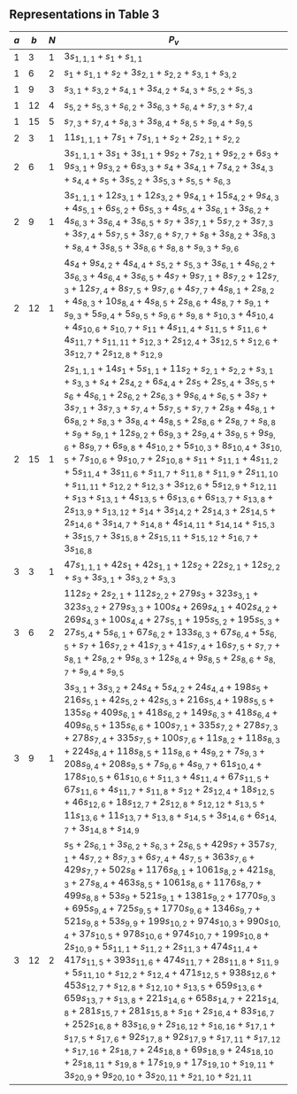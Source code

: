 ## Representations in Table 3

| $a$ | $b$ | $N$ | $P_v$
| -- | -- | -- | -- |
|1| 3 | 1 | $3s_{1, 1, 1} + s_{1} + s_{1, 1}$|
|1| 6 | 2 | $s_{1} + s_{1, 1} + s_{2} + 3s_{2, 1} + s_{2, 2} + s_{3, 1} + s_{3, 2}$|
|1| 9 | 3 | $s_{3, 1} + s_{3, 2} + s_{4, 1} + 3s_{4, 2} + s_{4, 3} + s_{5, 2} + s_{5, 3}$|
|1| 12 | 4 | $s_{5, 2} + s_{5, 3} + s_{6, 2} + 3s_{6, 3} + s_{6, 4} + s_{7, 3} + s_{7, 4}$|
|1| 15 | 5 | $s_{7, 3} + s_{7, 4} + s_{8, 3} + 3s_{8, 4} + s_{8, 5} + s_{9, 4} + s_{9, 5}$|
|2| 3 | 1 | $11s_{1, 1, 1} + 7s_{1} + 7s_{1, 1} + s_{2} + 2s_{2, 1} + s_{2, 2}$|
|2| 6 | 1 | $3s_{1, 1, 1} + 3s_{1} + 3s_{1, 1} + 9s_{2} + 7s_{2, 1} + 9s_{2, 2} + 6s_{3} + 9s_{3, 1} + 9s_{3, 2} + 6s_{3, 3} + s_{4} + 3s_{4, 1} + 7s_{4, 2} + 3s_{4, 3} + s_{4, 4} + s_{5} + 3s_{5, 2} + 3s_{5, 3} + s_{5, 5} + s_{6, 3}$|
|2| 9 | 1 | $3s_{1, 1, 1} + 12s_{3, 1} + 12s_{3, 2} + 9s_{4, 1} + 15s_{4, 2} + 9s_{4, 3} + 4s_{5, 1} + 6s_{5, 2} + 6s_{5, 3} + 4s_{5, 4} + 3s_{6, 1} + 3s_{6, 2} + 4s_{6, 3} + 3s_{6, 4} + 3s_{6, 5} + s_{7} + 3s_{7, 1} + 5s_{7, 2} + 3s_{7, 3} + 3s_{7, 4} + 5s_{7, 5} + 3s_{7, 6} + s_{7, 7} + s_{8} + 3s_{8, 2} + 3s_{8, 3} + s_{8, 4} + 3s_{8, 5} + 3s_{8, 6} + s_{8, 8} + s_{9, 3} + s_{9, 6}$|
|2| 12 | 1 | $4s_{4} + 9s_{4, 2} + 4s_{4, 4} + s_{5, 2} + s_{5, 3} + 3s_{6, 1} + 4s_{6, 2} + 3s_{6, 3} + 4s_{6, 4} + 3s_{6, 5} + 4s_{7} + 9s_{7, 1} + 8s_{7, 2} + 12s_{7, 3} + 12s_{7, 4} + 8s_{7, 5} + 9s_{7, 6} + 4s_{7, 7} + 4s_{8, 1} + 2s_{8, 2} + 4s_{8, 3} + 10s_{8, 4} + 4s_{8, 5} + 2s_{8, 6} + 4s_{8, 7} + s_{9, 1} + s_{9, 3} + 5s_{9, 4} + 5s_{9, 5} + s_{9, 6} + s_{9, 8} + s_{10, 3} + 4s_{10, 4} + 4s_{10, 6} + s_{10, 7} + s_{11} + 4s_{11, 4} + s_{11, 5} + s_{11, 6} + 4s_{11, 7} + s_{11, 11} + s_{12, 3} + 2s_{12, 4} + 3s_{12, 5} + s_{12, 6} + 3s_{12, 7} + 2s_{12, 8} + s_{12, 9}$|
|2| 15 | 1 | $2s_{1, 1, 1} + 14s_{1} + 5s_{1, 1} + 11s_{2} + s_{2, 1} + s_{2, 2} + s_{3, 1} + s_{3, 3} + s_{4} + 2s_{4, 2} + 6s_{4, 4} + 2s_{5} + 2s_{5, 4} + 3s_{5, 5} + s_{6} + 4s_{6, 1} + 2s_{6, 2} + 2s_{6, 3} + 9s_{6, 4} + s_{6, 5} + 3s_{7} + 3s_{7, 1} + 3s_{7, 3} + s_{7, 4} + 5s_{7, 5} + s_{7, 7} + 2s_{8} + 4s_{8, 1} + 6s_{8, 2} + s_{8, 3} + 3s_{8, 4} + 4s_{8, 5} + 2s_{8, 6} + 2s_{8, 7} + s_{8, 8} + s_{9} + s_{9, 1} + 12s_{9, 2} + 6s_{9, 3} + 2s_{9, 4} + 3s_{9, 5} + 9s_{9, 6} + 8s_{9, 7} + 6s_{9, 8} + 4s_{10, 2} + 5s_{10, 3} + 8s_{10, 4} + 3s_{10, 5} + 7s_{10, 6} + 9s_{10, 7} + 2s_{10, 8} + s_{11} + s_{11, 1} + 4s_{11, 2} + 5s_{11, 4} + 3s_{11, 6} + s_{11, 7} + s_{11, 8} + s_{11, 9} + 2s_{11, 10} + s_{11, 11} + s_{12, 2} + s_{12, 3} + 3s_{12, 6} + 5s_{12, 9} + s_{12, 11} + s_{13} + s_{13, 1} + 4s_{13, 5} + 6s_{13, 6} + 6s_{13, 7} + s_{13, 8} + 2s_{13, 9} + s_{13, 12} + s_{14} + 3s_{14, 2} + 2s_{14, 3} + 2s_{14, 5} + 2s_{14, 6} + 3s_{14, 7} + s_{14, 8} + 4s_{14, 11} + s_{14, 14} + s_{15, 3} + 3s_{15, 7} + 3s_{15, 8} + 2s_{15, 11} + s_{15, 12} + s_{16, 7} + 3s_{16, 8}$|
|3| 3 | 1 | $47s_{1, 1, 1} + 42s_{1} + 42s_{1, 1} + 12s_{2} + 22s_{2, 1} + 12s_{2, 2} + s_{3} + 3s_{3, 1} + 3s_{3, 2} + s_{3, 3}$|
|3| 6 | 2 | $112s_{2} + 2s_{2, 1} + 112s_{2, 2} + 279s_{3} + 323s_{3, 1} + 323s_{3, 2} + 279s_{3, 3} + 100s_{4} + 269s_{4, 1} + 402s_{4, 2} + 269s_{4, 3} + 100s_{4, 4} + 27s_{5, 1} + 195s_{5, 2} + 195s_{5, 3} + 27s_{5, 4} + 5s_{6, 1} + 67s_{6, 2} + 133s_{6, 3} + 67s_{6, 4} + 5s_{6, 5} + s_{7} + 16s_{7, 2} + 41s_{7, 3} + 41s_{7, 4} + 16s_{7, 5} + s_{7, 7} + s_{8, 1} + 2s_{8, 2} + 9s_{8, 3} + 12s_{8, 4} + 9s_{8, 5} + 2s_{8, 6} + s_{8, 7} + s_{9, 4} + s_{9, 5}$|
|3| 9 | 1 | $3s_{3, 1} + 3s_{3, 2} + 24s_{4} + 5s_{4, 2} + 24s_{4, 4} + 198s_{5} + 216s_{5, 1} + 42s_{5, 2} + 42s_{5, 3} + 216s_{5, 4} + 198s_{5, 5} + 135s_{6} + 409s_{6, 1} + 418s_{6, 2} + 149s_{6, 3} + 418s_{6, 4} + 409s_{6, 5} + 135s_{6, 6} + 100s_{7, 1} + 335s_{7, 2} + 278s_{7, 3} + 278s_{7, 4} + 335s_{7, 5} + 100s_{7, 6} + 11s_{8, 2} + 118s_{8, 3} + 224s_{8, 4} + 118s_{8, 5} + 11s_{8, 6} + 4s_{9, 2} + 7s_{9, 3} + 208s_{9, 4} + 208s_{9, 5} + 7s_{9, 6} + 4s_{9, 7} + 61s_{10, 4} + 178s_{10, 5} + 61s_{10, 6} + s_{11, 3} + 4s_{11, 4} + 67s_{11, 5} + 67s_{11, 6} + 4s_{11, 7} + s_{11, 8} + s_{12} + 2s_{12, 4} + 18s_{12, 5} + 46s_{12, 6} + 18s_{12, 7} + 2s_{12, 8} + s_{12, 12} + s_{13, 5} + 11s_{13, 6} + 11s_{13, 7} + s_{13, 8} + s_{14, 5} + 3s_{14, 6} + 6s_{14, 7} + 3s_{14, 8} + s_{14, 9}$|
|3| 12 | 2 | $s_{5} + 2s_{6, 1} + 3s_{6, 2} + s_{6, 3} + 2s_{6, 5} + 429s_{7} + 357s_{7, 1} + 4s_{7, 2} + 8s_{7, 3} + 6s_{7, 4} + 4s_{7, 5} + 363s_{7, 6} + 429s_{7, 7} + 502s_{8} + 1176s_{8, 1} + 1061s_{8, 2} + 421s_{8, 3} + 27s_{8, 4} + 463s_{8, 5} + 1061s_{8, 6} + 1176s_{8, 7} + 499s_{8, 8} + 53s_{9} + 521s_{9, 1} + 1381s_{9, 2} + 1770s_{9, 3} + 695s_{9, 4} + 725s_{9, 5} + 1770s_{9, 6} + 1346s_{9, 7} + 521s_{9, 8} + 53s_{9, 9} + 199s_{10, 2} + 974s_{10, 3} + 990s_{10, 4} + 37s_{10, 5} + 978s_{10, 6} + 974s_{10, 7} + 199s_{10, 8} + 2s_{10, 9} + 5s_{11, 1} + s_{11, 2} + 2s_{11, 3} + 474s_{11, 4} + 417s_{11, 5} + 393s_{11, 6} + 474s_{11, 7} + 28s_{11, 8} + s_{11, 9} + 5s_{11, 10} + s_{12, 2} + s_{12, 4} + 471s_{12, 5} + 938s_{12, 6} + 453s_{12, 7} + s_{12, 8} + s_{12, 10} + s_{13, 5} + 659s_{13, 6} + 659s_{13, 7} + s_{13, 8} + 221s_{14, 6} + 658s_{14, 7} + 221s_{14, 8} + 281s_{15, 7} + 281s_{15, 8} + s_{16} + 2s_{16, 4} + 83s_{16, 7} + 252s_{16, 8} + 83s_{16, 9} + 2s_{16, 12} + s_{16, 16} + s_{17, 1} + s_{17, 5} + s_{17, 6} + 92s_{17, 8} + 92s_{17, 9} + s_{17, 11} + s_{17, 12} + s_{17, 16} + 2s_{18, 7} + 24s_{18, 8} + 69s_{18, 9} + 24s_{18, 10} + 2s_{18, 11} + s_{19, 8} + 17s_{19, 9} + 17s_{19, 10} + s_{19, 11} + 3s_{20, 9} + 9s_{20, 10} + 3s_{20, 11} + s_{21, 10} + s_{21, 11}$ |
